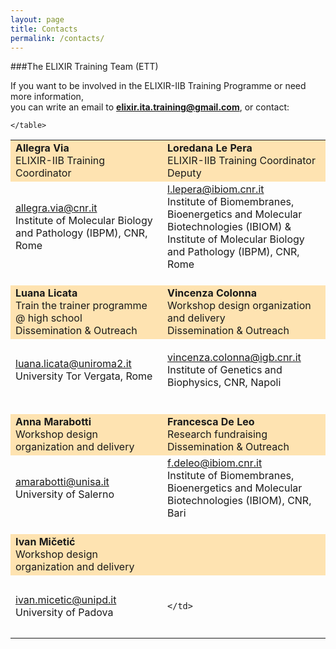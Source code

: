 ```yaml
---
layout: page
title: Contacts
permalink: /contacts/
---
```



###The ELIXIR Training Team (ETT)

If you want to be involved in the ELIXIR-IIB Training Programme or need more information,<br>
you can write an email to **<elixir.ita.training@gmail.com>**, or contact:

<table border="0" width="740">
 <tr style="background-color:rgba(255,165,0,0.3)">
   <td width="300" height="60">
   		<b>Allegra Via</b><br>
		ELIXIR-IIB Training Coordinator
	</td>
	<td width="300" height="60"> 
   		<b>Loredana Le Pera</b><br>
		ELIXIR-IIB Training Coordinator Deputy
	</td>
</tr>
<tr>
	<td width="300" height="100">
		<a href="mailto:allegra.via@cnr.it">allegra.via@cnr.it</a><br>
		Institute of Molecular Biology and Pathology (IBPM), CNR, Rome<br>
   </td>
   <td width="300" height="100">
		<a href="mailto:l.lepera@ibiom.cnr.it">l.lepera@ibiom.cnr.it</a><br>
		Institute of Biomembranes, Bioenergetics and Molecular Biotechnologies (IBIOM) &<br>
		Institute of Molecular Biology and Pathology (IBPM), CNR, Rome
   </td>
</tr>
<tr height="20"></tr>
<tr style="background-color:rgba(255,165,0,0.3)">
  <td width="300" height="60">
   		<b>Luana Licata</b><br>
   		Train the trainer programme @ high school<br>
   		Dissemination & Outreach
   </td>
   <td width="300" height="60">
   		<b>Vincenza Colonna</b><br>
   		Workshop design organization and delivery<br>
		Dissemination & Outreach
   </td>
</tr>
<tr>
   <td width="300" height="100">
		<a href="mailto:luana.licata@uniroma2.it">luana.licata@uniroma2.it</a><br>
		University Tor Vergata, Rome
	</td>
   <td width="300" height="100">	
		<a href="mailto:vincenza.colonna@igb.cnr.it">vincenza.colonna@igb.cnr.it</a><br>
		Institute of Genetics and Biophysics, CNR, Napoli
   </td>
 </tr>
 <tr height="20"></tr>
 <tr style="background-color:rgba(255,165,0,0.3)">
   	<td width="300" height="60">
   		<b>Anna Marabotti</b><br>
   		Workshop design organization and delivery
   </td>
   <td width="300" height="60">
   		<b>Francesca De Leo</b><br>
		Research fundraising<br>
		Dissemination & Outreach
	</td>
</tr>
<tr>
	<td width="300" height="100">
		<a href="mailto:amarabotti@unisa.it">amarabotti@unisa.it</a><br>
		University of Salerno
   </td>
   <td width="300" height="100">
		<a href="mailto:f.deleo@ibiom.cnr.it">f.deleo@ibiom.cnr.it</a><br>
		Institute of Biomembranes, Bioenergetics and Molecular Biotechnologies (IBIOM), CNR, Bari
	</td>	
</tr>
<tr height="20"></tr>
 <tr style="background-color:rgba(255,165,0,0.3)">
   	<td width="300" height="60">
   		<b>Ivan Mičetić</b><br>
   		Workshop design organization and delivery
   </td>
   <td width="300" height="60">
   			</td>
</tr>
<tr>
	<td width="300" height="100">
		<a href="mailto:ivan.micetic@unipd.it">ivan.micetic@unipd.it</a><br>
		University of Padova
   </td>
   <td width="300" height="100">
		
	</td>	
</tr>

    </table>